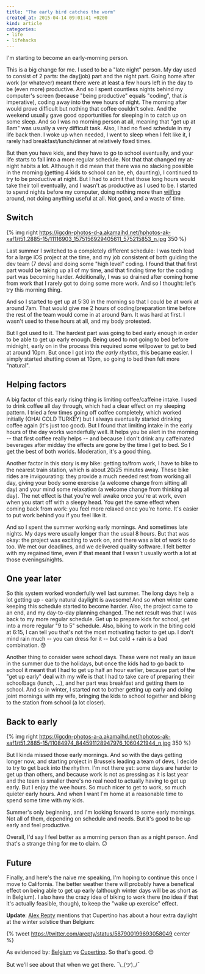 ```yaml
---
title: "The early bird catches the worm"
created_at: 2015-04-14 09:01:41 +0200
kind: article
categories:
- life
- lifehacks
---
```


I'm starting to become an early-morning person.

This is a big change for me. I used to be a "late night" person. My day used to consist of 2 parts: the day(job) part and the night part. Going home after work (or whatever) meant there were at least a few hours left in the day to be (even more) productive. And so I spent countless nights behind my computer's screen (because "being productive" equals "coding", that *is* imperative), coding away into the wee hours of night. The morning after would prove difficult but nothing that coffee couldn't solve. And the weekend usually gave good opportunities for sleeping in to catch up on some sleep. And so I was no morning person at all, meaning that "get up at 8am" was usually a very difficult task. Also, I had no fixed schedule in my life back then. I woke up when needed, I went to sleep when I felt like it, I rarely had breakfast/lunch/dinner at relatively fixed times.

<!-- more -->

But then you have kids, and they have to go to school eventually, and your life starts to fall into a more regular schedule. Not that that changed my at-night habits a lot. Although it did mean that there was no slacking possible in the morning (getting 4 kids to school can be, eh, daunting), I continued to try to be productive at night. But I had to admit that those long hours would take their toll eventually, and I wasn't as productive as I used to be. I started to spend nights before my computer, doing nothing more than [wilfing](http://www.urbandictionary.com/define.php?term=Wilfing) around, not doing anything useful at all. Not good, and a waste of time.

## Switch

{% img right https://igcdn-photos-d-a.akamaihd.net/hphotos-ak-xaf1/t51.2885-15/11116903_1575156929405611_575215853_n.jpg 350 %}

Last summer I switched to a completely different schedule: I was tech lead for a large iOS project at the time, and my job consistent of both guiding the dev team (7 devs) and doing some "high level" coding. I found that that first part would be taking up all of my time, and that finding time for the coding part was becoming harder. Additionally, I was so drained after coming home from work that I rarely got to doing some more work. And so I thought: let's try this morning thing.

And so I started to get up at 5:30 in the morning so that I could be at work at around 7am. That would give me 2 hours of coding/preparation time before the rest of the team would come in at around 9am. It was hard at first. I wasn't used to these hours at all, and my body protested.

But I got used to it. The hardest part was going to bed early enough in order to be able to get up early enough. Being used to not going to bed before midnight, early on in the process this required some willpower to get to bed at around 10pm. But once I got into *the early rhythm*, this became easier. I simply started shutting down at 10pm, so going to bed then felt more "natural".

## Helping factors

A big factor of this early rising thing is limiting coffee/caffeine intake. I used to drink coffee all day through, which had a clear effect on my sleeping pattern. I tried a few times going off coffee completely, which worked initially (OHAI COLD TURKEY) but I always eventually started drinking coffee again (it's just too good). But I found that limiting intake in the early hours of the day works wonderfully well. It helps you be alert in the morning -- that first coffee really helps -- and because I don't drink any caffeinated beverages after midday the effects are gone by the time I get to bed. So I get the best of both worlds. Moderation, it's a good thing.

Another factor in this story is my bike: getting to/from work, I have to bike to the nearest train station, which is about 20/25 minutes away. These bike rides are invigourating: they provide a much needed rest from working all day, giving your body some exercise (a welcome change from sitting all day) and your mind some relaxation (a welcome change from thinking all day). The net effect is that you're well awake once you're at work, even when you start off with a sleepy head. You get the same effect when coming back from work: you feel more relaxed once you're home. It's easier to put work behind you if you feel like it.

And so I spent the summer working early mornings. And sometimes late nights. My days were usually longer than the usual 8 hours. But that was okay: the project was exciting to work on, and there was a lot of work to do too. We met our deadlines, and we delivered quality software. I felt better with my regained time, even if that meant that I wasn't usually worth a lot at those evenings/nights.

## One year later

So this system worked wonderfully well last summer. The long days help a lot getting up - early natural daylight is awesome! And so when winter came keeping this schedule started to become harder. Also, the project came to an end, and my day-to-day planning changed. The net result was that I was back to my more regular schedule. Get up to prepare kids for school, get into a more regular "9 to 5" schedule. Also, biking to work in the biting cold at 6:15, I can tell you that's not the most motivating factor to get up. I don't mind rain much -- you can dress for it -- but cold + rain is a bad combination. 😰

Another thing to consider were school days. These were not really an issue in the summer due to the holidays, but once the kids had to go back to school it meant that I had to get up half an hour earlier, because part of the "get up early" deal with my wife is that I had to take care of preparing their schoolbags (lunch, ...), and her part was breakfast and getting them to school. And so in winter, I started not to bother getting up early and doing joint mornings with my wife, bringing the kids to school together and biking to the station from school (a lot closer).

## Back to early

{% img right https://igcdn-photos-a-a.akamaihd.net/hphotos-ak-xaf1/t51.2885-15/11084974_844591128947976_1060421944_n.jpg 350 %}

But I kinda missed those early mornings. And so with the days getting longer now, and starting project in Brussels leading a team of devs, I decide to try to get back into the rhythm. I'm not there yet: some days are harder to get up than others, and because work is not as pressing as it is last year and the team is smaller there's no real need to actually having to get up early. But I enjoy the wee hours. So much nicer to get to work, so much quieter early hours. And when I want I'm home at a reasonable time to spend some time with my kids.

Summer's only beginning, and I'm looking forward to some early mornings. Not all of them, depending on schedule and needs. But it's good to be up early and feel productive.  

Overall, I'd say I feel better as a morning person than as a night person. And that's a strange thing for me to claim. 😕

## Future

Finally, and here's the naive me speaking, I'm hoping to continue this once I move to California. The better weather there will probably have a benefical effect on being able to get up early (although winter days will be as short as in Belgium). I also have the crazy idea of biking to work there (no idea if that it's actually feasible, though), to keep the "wake up exercise" effect.

**Update**: [Alex Repty](https://twitter.com/arepty) mentions that Cupertino has about a hour extra daylight at the winter solstice than Belgium:

{% tweet https://twitter.com/arepty/status/587900199693058049 center %}

As evidenced by: [Belgium](http://cloud.alexrepty.com/0F1F08051t2O) vs [Cupertino](http://cloud.alexrepty.com/051K3O1F0934). So that's good. 😊

But we'll see about that when we get there. ¯\\\_(ツ)\_/¯  
